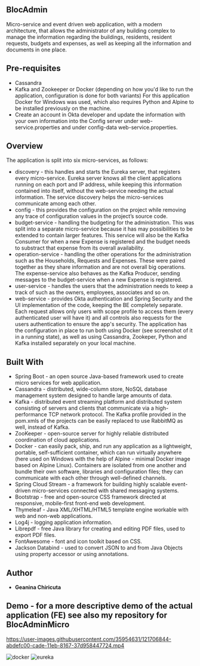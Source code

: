 ## BlocAdmin
Micro-service and event driven web application, with a modern architecture, that allows the administrator of any building complex to manage the information regarding the buildings, residents, resident requests, budgets and expenses, as well as keeping all the information and documents in one place.

## Pre-requisites
* Cassandra
* Kafka and Zookeeper or Docker (depending on how you'd like to run the application, configuration is done for both variants)
For this application Docker for Windows was used, which also requires Python and Alpine to be installed previously on the machine.
* Create an account in Okta developer and update the information with your own information into the Config server under web-service.properties and under config-data web-service.properties.

## Overview
The application is split into six micro-services, as follows:
* discovery - this handles and starts the Eureka server, that registers every micro-service. Eureka server knows all the client applications running on each port and IP address, while keeping this information contained into itself, without the web-service needing the actual information. The service discovery helps the micro-services communicate among each other.
* config - this provides the configuration on the project while removing any trace of configuration values in the project’s source code.
* budget-service - handling the budgeting for the administration. This was split into a separate micro-service because it has may possibilities to be extended to contain larger features. This service will also be the Kafka Consumer for when a new Expense is registered and the budget needs to substract that expense from its overall availability.
* operation-service - handling the other operations for the administration such as the Households, Requests and Expenses. These were paired together as they share information and are not overall big operations. The expense-service also behaves as the Kafka Producer, sending messages to the budget-service when a new Expense is registered.
* user-service - handles the users that the administration needs to keep a track of such as the owners, employees, associates and so on.
* web-service - provides Okta authentication and Spring Security and the UI implementation of the code, keeping the BE completely separate. Each request allows only users with scope profile to access them (every authenticated user will have it) and all controls also requests for the users authentication to ensure the app's security.
The application has the configuration in place to run both using Docker (see screenshot of it in a running state), as well as using Cassandra, Zookeper, Python and Kafka installed separately on your local machine.

## Built With
* Spring Boot - an open source Java-based framework used to create micro services for web application.
* Cassandra - distributed, wide-column store, NoSQL database management system designed to handle large amounts of data.
* Kafka - distributed event streaming platform and distributed system consisting of servers and clients that communicate via a high-performance TCP network protocol. The Kafka profile provided in the pom.xmls of the projects can be easily replaced to use RabbitMQ as well, instead of Kafka.
* ZooKeeper - open-source server for highly reliable distributed coordination of cloud applications.
* Docker - can easily pack, ship, and run any application as a lightweight, portable, self-sufficient container, which can run virtually anywhere (here used on Windows with the help of Alpine - minimal Docker image based on Alpine Linux). Containers are isolated from one another and bundle their own software, libraries and configuration files; they can communicate with each other through well-defined channels.
* Spring Cloud Stream - a framework for building highly scalable event-driven micro-services connected with shared messaging systems.
* Bootstrap - free and open-source CSS framework directed at responsive, mobile-first front-end web development.
* Thymeleaf - Java XML/XHTML/HTML5 template engine workable with web and non-web applications.
* Log4j - logging application information.
* Librepdf - free Java library for creating and editing PDF files, used to export PDF files.
* FontAwesome - font and icon toolkit based on CSS.
* Jackson Databind - used to convert JSON to and from Java Objects using property accessor or using annotations.

## Author
* **Geanina Chiricuta**

## Demo - for a more descriptive demo of the actual application (FE) see also my repository for BlocAdminMicro

https://user-images.githubusercontent.com/35954631/121706844-abdefc00-cade-11eb-8167-37d958447724.mp4

![docker](https://user-images.githubusercontent.com/35954631/121706636-7cc88a80-cade-11eb-88ec-cc04e4b41c11.JPG)
![eureka](https://user-images.githubusercontent.com/35954631/121706641-7d612100-cade-11eb-944e-e298d9a0b1d0.JPG)



